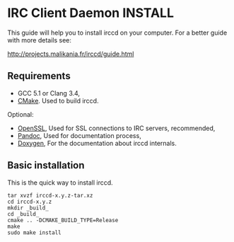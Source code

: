 IRC Client Daemon INSTALL
=========================

This guide will help you to install irccd on your computer. For a better guide
with more details see:

http://projects.malikania.fr/irccd/guide.html

Requirements
------------

  - GCC 5.1 or Clang 3.4,
  - [CMake](http://www.cmake.org). Used to build irccd.

Optional:

  - [OpenSSL](http://openssl.org), Used for SSL connections to IRC servers, recommended,
  - [Pandoc](http://pandoc.org), Used for documentation process,
  - [Doxygen](http://www.stack.nl/~dimitri/doxygen), For the documentation about irccd internals.

Basic installation
------------------

This is the quick way to install irccd.

    tar xvzf irccd-x.y.z-tar.xz
    cd irccd-x.y.z
    mkdir _build_
    cd _build_
    cmake .. -DCMAKE_BUILD_TYPE=Release
    make
    sudo make install
